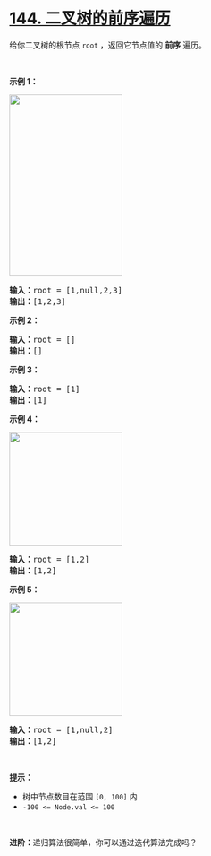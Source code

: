 # [144. 二叉树的前序遍历](https://leetcode-cn.com/problems/binary-tree-preorder-traversal/)

<p>给你二叉树的根节点 <code>root</code> ，返回它节点值的 <strong>前序</strong><em> </em>遍历。</p>

<p> </p>

<p><strong>示例 1：</strong></p>
<img alt="" src="https://assets.leetcode.com/uploads/2020/09/15/inorder_1.jpg" style="width: 202px; height: 324px;" />
<pre>
<strong>输入：</strong>root = [1,null,2,3]
<strong>输出：</strong>[1,2,3]
</pre>

<p><strong>示例 2：</strong></p>

<pre>
<strong>输入：</strong>root = []
<strong>输出：</strong>[]
</pre>

<p><strong>示例 3：</strong></p>

<pre>
<strong>输入：</strong>root = [1]
<strong>输出：</strong>[1]
</pre>

<p><strong>示例 4：</strong></p>
<img alt="" src="https://assets.leetcode.com/uploads/2020/09/15/inorder_5.jpg" style="width: 202px; height: 202px;" />
<pre>
<strong>输入：</strong>root = [1,2]
<strong>输出：</strong>[1,2]
</pre>

<p><strong>示例 5：</strong></p>
<img alt="" src="https://assets.leetcode.com/uploads/2020/09/15/inorder_4.jpg" style="width: 202px; height: 202px;" />
<pre>
<strong>输入：</strong>root = [1,null,2]
<strong>输出：</strong>[1,2]
</pre>

<p> </p>

<p><strong>提示：</strong></p>

<ul>
	<li>树中节点数目在范围 <code>[0, 100]</code> 内</li>
	<li><code>-100 <= Node.val <= 100</code></li>
</ul>

<p> </p>

<p><strong>进阶：</strong>递归算法很简单，你可以通过迭代算法完成吗？</p>
